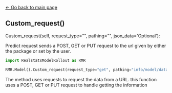 [<- Go back to main page](https://bharkema.github.io/RealstatsModelRollout/)

## Custom_request()
Custom_request(self, request_type="", pathing="", json_data='Optional'):

Predict request sends a POST, GET or PUT request to the url given by either the package or set by the user.

```python
import RealstatsModelRollout as RMR

RMR.Model().Custom_request(request_type="get", pathing="info/model/data"):

```

The method uses requests to request the data from a URL. this function uses a POST, GET or PUT request to handle getting the information